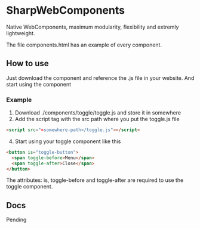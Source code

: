 # SharpWebComponents
Native WebComponents, maximum modularity, flexibility and extremly lightweight.

The file components.html has an example of every component.

## How to use
Just download the component and reference the .js file in your website. And start using the component

### Example
  1. Download ./components/toggle/toggle.js and store it in somewhere
  2. Add the script tag with the src path where you put the toggle.js file
```html 
<script src="<somewhere-path>/toggle.js"></script>
```
  4. Start using your toggle component like this

```html 
<button is="toggle-button">
  <span toggle-before>Menu</span>
  <span toggle-after>Close</span>
</button>
```

The attributes: is, toggle-before and toggle-after are required to use the toggle component.

## Docs
Pending


